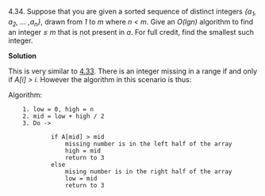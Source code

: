 4.34. Suppose that you are given a sorted sequence of distinct integers *{a<sub>1</sub>, a<sub>2</sub>, … ,a<sub>n</sub>}*,
 drawn from *1* to *m* where *n < m*. Give an *O(lgn)* algorithm to find an integer *≤ m* that is not
 present in *a*. For full credit, find the smallest such integer.

**Solution**

This is very similar to [4.33](https://github.com/abdulapopoola/TADMBook/blob/master/Chapter%204/4.33.md). There is an integer missing in a range if and only if *A[i] > i*.
However the algorithm in this scenario is thus:

Algorithm:
        
        1. low = 0, high = n
        2. mid = low + high / 2
        3. Do ->
                
                if A[mid] > mid
                    missing number is in the left half of the array               
                    high = mid
                    return to 3
                else 
                    mising number is in the right half of the array
                    low = mid
                    return to 3

